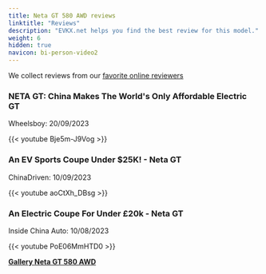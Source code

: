 ```yaml
---
title: Neta GT 580 AWD reviews
linktitle: "Reviews"
description: "EVKX.net helps you find the best review for this model."
weight: 6
hidden: true
navicon: bi-person-video2
---
```

We collect reviews from our [favorite online reviewers](../../../../../guides/evreviewers/)

<div class="container text-center shadow p-2 pe-4 mb-5 bg-body-tertiary rounded border">
<h3>NETA GT: China Makes The World's Only Affordable Electric GT</h3>
<p>Wheelsboy: 20/09/2023</p>

{{< youtube Bje5m-J9Vog >}}

</div>
<div class="container text-center shadow p-2 pe-4 mb-5 bg-body-tertiary rounded border">
<h3>An EV Sports Coupe Under $25K! - Neta GT</h3>
<p>ChinaDriven: 10/09/2023</p>

{{< youtube aoCtXh_DBsg >}}

</div>
<div class="container text-center shadow p-2 pe-4 mb-5 bg-body-tertiary rounded border">
<h3>An Electric Coupe For Under £20k - Neta GT</h3>
<p>Inside China Auto: 10/08/2023</p>

{{< youtube PoE06MmHTD0 >}}

</div>
<div class="mt-3 mb-3">
<a href="../gallery/" class="text-decoration-none text-black">
<strong><i class="bi-arrow-left"></i>Gallery  </strong>
</a>
<a href="../" class="text-decoration-none text-black float-end">
<strong>Neta GT 580 AWD <i class="bi-arrow-right"></i></strong>
</a>
</div>
